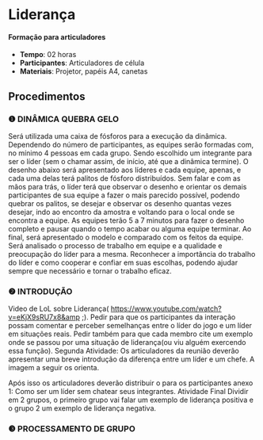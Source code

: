 # Liderança
#### Formação para articuladores


- **Tempo**: 02 horas
- **Participantes**:  Articuladores de célula
- **Materiais**: Projetor, papéis A4, canetas

## Procedimentos

### ❶ DINÂMICA QUEBRA GELO 

Será utilizada uma caixa de fósforos para a execução da dinâmica.
Dependendo do número de participantes, as equipes serão formadas com, no mínimo 4
pessoas em cada grupo. Sendo escolhido um integrante para ser o líder (sem o chamar
assim, de início, até que a dinâmica termine).
O desenho abaixo será apresentado aos líderes e cada equipe, apenas, e cada uma delas
terá palitos de fósforo distribuídos.
Sem falar e com as mãos para trás, o líder terá que observar o desenho e orientar os demais participantes de sua equipe a fazer o mais parecido possível, podendo quebrar os palitos, se desejar e observar os desenho quantas vezes desejar, indo ao encontro da amostra e voltando para o local onde se encontra a equipe.
As equipes terão 5 a 7 minutos para fazer o desenho completo e pausar quando o tempo
acabar ou alguma equipe terminar.
Ao final, será apresentado o modelo e comparado com os feitos da equipe. Será analisado o processo de trabalho em equipe e a qualidade e preocupação do líder para a mesma.
Reconhecer a importância do trabalho do líder e como cooperar e confiar em suas escolhas, podendo ajudar sempre que necessário e tornar o trabalho eficaz.


### ❷ INTRODUÇÃO 
Video de LoL sobre Liderança( https://www.youtube.com/watch?v=eKjX9sRU7x8&amp ;).
Pedir para que os participantes da interação possam comentar e perceber
semelhanças entre o líder do jogo e um líder em situações reais.
Pedir também para que cada membro cite um exemplo onde se passou por uma
situação de liderança(ou viu alguém exercendo essa função).
Segunda Atividade:
Os articuladores da reunião deverão apresentar uma breve introdução da diferença
entre um líder e um chefe. A imagem a seguir os orienta.

Após isso os articuladores deverão distribuir o para os participantes anexo 1: Como
ser um líder sem chatear seus integrantes.
Atividade Final
Dividir em 2 grupos, o primeiro grupo vai falar um exemplo de liderança positiva e o grupo 2
um exemplo de liderança negativa.

### ❸ PROCESSAMENTO DE GRUPO 

